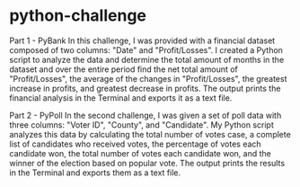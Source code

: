 # python-challenge
Part 1 - PyBank
In this challenge, I was provided with a financial dataset composed of two columns: "Date" and "Profit/Losses". I created a Python script to analyze the data and determine the total amount of months in the dataset and over the entire period find the net total amount of "Profit/Losses", the average of the changes in "Profit/Losses", the greatest increase in profits, and greatest decrease in profits. The output prints the financial analysis in the Terminal and exports it as a text file.

Part 2 - PyPoll
In the second challenge, I was given a set of poll data with three columns: "Voter ID", "County", and "Candidate". My Python script analyzes this data by calculating the total number of votes case, a complete list of candidates who received votes, the percentage of votes each candidate won, the total number of votes each candidate won, and the winner of the election based on popular vote. The output prints the results in the Terminal and exports them as a text file.

